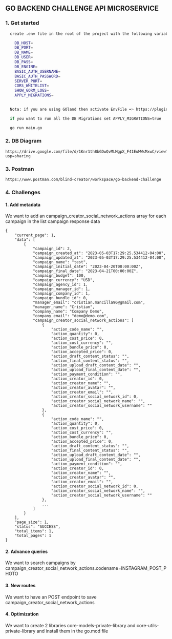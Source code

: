 ## GO BACKEND CHALLENGE API MICROSERVICE


### 1. Get started
```bash
  create .env file in the root of the project with the following variables

    DB_HOST=
    DB_PORT=
    DB_NAME=
    DB_USER=
    DB_PASS=
    DB_ENGINE=
    BASIC_AUTH_USERNAME=
    BASIC_AUTH_PASSWORD=
    SERVER_PORT=
    CORS_WHITELIST=
    SHOW_GORM_LOGS=
    APPLY_MIGRATIONS=  
  
```
```bash
  Nota: if you are using GOland then activate EnvFile => https://plugins.jetbrains.com/plugin/7861-envfile
```
```bash
  if you want to run all the DB Migrations set APPLY_MIGRATIONS=true 
```
```bash
  go run main.go
```


### 2. DB Diagram
```
https://drive.google.com/file/d/1Knr1th8bGDwQvMLMgpX_F41EuMWsMxwC/view?usp=sharing
```



### 3. Postman
```
https://www.postman.com/blind-creator/workspace/go-backend-challenge
```

### 4. Challenges
#### 1. Add metadata
We want to add an campaign_creator_social_network_actions array for each campaign in the list campaign response data
```
{
    "current_page": 1,
    "data": [
        {
            "campaign_id": 2,
            "campaign_created_at": "2023-05-03T17:29:25.534412-04:00",
            "campaign_updated_at": "2023-05-03T17:29:25.534412-04:00",
            "campaign_name": "test",
            "campaign_initial_date": "2023-04-20T00:00:00Z",
            "campaign_final_date": "2023-04-21T00:00:00Z",
            "campaign_budget": 100,
            "campaign_currency": "USD",
            "campaign_agency_id": 1,
            "campaign_manager_id": 1,
            "campaign_company_id": 1,
            "campaign_bundle_id": 0,
            "manager_email": "cristian.mancilla96@gmail.com",
            "manager_name": "Cristian",
            "company_name": "Company Demo",
            "company_email": "demo@demo.com",
            "campaign_creator_social_network_actions": [
                {
                    "action_code_name": "",
                    "action_quantity": 0,
                    "action_cost_price": 0,
                    "action_cost_currency": "",
                    "action_bundle_price": 0,
                    "action_accepted_price": 0,
                    "action_draft_content_status": "",
                    "action_final_content_status": "",
                    "action_upload_draft_content_date": "",
                    "action_upload_final_content_date": "",
                    "action_payment_condition": "",
                    "action_creator_id": 0,
                    "action_creator_name": "",
                    "action_creator_avatar": "",
                    "action_creator_email": "",
                    "action_creator_social_network_id": 0,
                    "action_creator_social_network_name": "",
                    "action_creator_social_network_username": ""
                },
                {
                    "action_code_name": "",
                    "action_quantity": 0,
                    "action_cost_price": 0,
                    "action_cost_currency": "",
                    "action_bundle_price": 0,
                    "action_accepted_price": 0,
                    "action_draft_content_status": "",
                    "action_final_content_status": "",
                    "action_upload_draft_content_date": "",
                    "action_upload_final_content_date": "",
                    "action_payment_condition": "",
                    "action_creator_id": 0,
                    "action_creator_name": "",
                    "action_creator_avatar": "",
                    "action_creator_email": "",
                    "action_creator_social_network_id": 0,
                    "action_creator_social_network_name": "",
                    "action_creator_social_network_username": ""
                },  
                ...              
            ]
        }
    ],
    "page_size": 1,
    "status": "SUCCESS",
    "total_items": 1,
    "total_pages": 1
}
```

#### 2. Advance queries
We want to search campaigns by campaign_creator_social_network_actions.codename=INSTAGRAM_POST_PHOTO


#### 3. New routes
We want to have an POST endpoint to save campaign_creator_social_network_actions

#### 4. Optimization
We want to create 2 libraries core-models-private-library and core-utils-private-library and install them in the go.mod file


